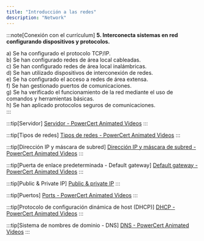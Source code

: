 ```yaml
---
title: "Introducción a las redes"
description: "Network"
---
```


:::note[Conexión con el currículum]
**5. Interconecta sistemas en red configurando dispositivos y protocolos.**	

a)	Se ha configurado el protocolo TCP/IP.  
b)	Se han configurado redes de área local cableadas.  
c)	Se han configurado redes de área local inalámbricas.  
d)	Se han utilizado dispositivos de interconexión de redes.  
e)	Se ha configurado el acceso a redes de área extensa.  
f)	Se han gestionado puertos de comunicaciones.  
g)	Se ha verificado el funcionamiento de la red mediante el uso de comandos y herramientas básicas.  
h)	Se han aplicado protocolos seguros de comunicaciones.  
:::

:::tip[Servidor]
[Servidor - PowerCert Animated Videos](https://www.youtube.com/watch?v=UjCDWCeHCzY)
:::

:::tip[Tipos de redes]
[Tipos de redes - PowerCert Animated Videos](https://www.youtube.com/watch?v=po8ZFG0Xc4Q)
:::

:::tip[Dirección IP y máscara de subred]
[Dirección IP y máscara de subred - PowerCert Animated Videos](https://www.youtube.com/watch?v=s_Ntt6eTn94)
:::

:::tip[Puerta de enlace predeterminada - Default gateway]
[Default gateway - PowerCert Animated Videos](https://www.youtube.com/watch?v=pCcJFdYNamc)
:::

:::tip[Public & Private IP]
[Public & private IP](https://www.youtube.com/watch?v=po8ZFG0Xc4Q)
:::

:::tip[Puertos]
[Ports - PowerCert Animated Videos](https://www.youtube.com/watch?v=g2fT-g9PX9o)
:::

:::tip[Protocolo de configuración dinámica de host (DHCP)]
[DHCP - PowerCert Animated Videos](https://www.youtube.com/watch?v=e6-TaH5bkjo)
:::

:::tip[Sistema de nombres de dominio - DNS]
[DNS - PowerCert Animated Videos](https://www.youtube.com/watch?v=mpQZVYPuDGU)
:::

